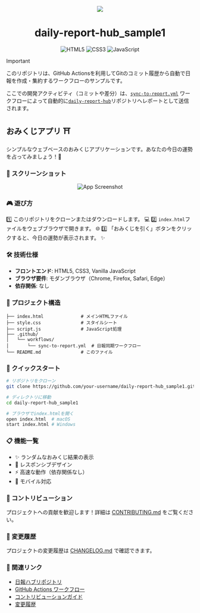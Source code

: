 <div align="center">

![](https://github.com/user-attachments/assets/f7afed43-1d98-4886-b2e0-57c99dd7874e)

# daily-report-hub_sample1

<p>
  <img src="https://img.shields.io/badge/HTML5-E34F26?style=for-the-badge&logo=html5&logoColor=white" alt="HTML5" />
  <img src="https://img.shields.io/badge/CSS3-1572B6?style=for-the-badge&logo=css3&logoColor=white" alt="CSS3" />
  <img src="https://img.shields.io/badge/JavaScript-F7DF1E?style=for-the-badge&logo=javascript&logoColor=black" alt="JavaScript" />
</p>

</div>

> [!IMPORTANT]
> このリポジトリは、GitHub Actionsを利用してGitのコミット履歴から自動で日報を作成・集約するワークフローのサンプルです。
>
> ここでの開発アクティビティ（コミットや差分）は、[`sync-to-report.yml`](./.github/workflows/sync-to-report.yml) ワークフローによって自動的に[`daily-report-hub`](https://github.com/Sunwood-ai-labs/daily-report-hub)リポジトリへレポートとして送信されます。

## おみくじアプリ ⛩️

シンプルなウェブベースのおみくじアプリケーションです。あなたの今日の運勢を占ってみましょう！🔮

### 📸 スクリーンショット

<div align="center">

![App Screenshot](https://github.com/user-attachments/assets/fc8363f1-3a9f-4684-9b5d-b000a0a9a788)

</div>

### 🎮 遊び方

1️⃣ このリポジトリをクローンまたはダウンロードします。 💻
2️⃣ `index.html`ファイルをウェブブラウザで開きます。 🌐
3️⃣ 「おみくじを引く」ボタンをクリックすると、今日の運勢が表示されます。 ✨

### 🛠️ 技術仕様

- **フロントエンド**: HTML5, CSS3, Vanilla JavaScript
- **ブラウザ要件**: モダンブラウザ（Chrome, Firefox, Safari, Edge）
- **依存関係**: なし

### 📁 プロジェクト構造

```
├── index.html              # メインHTMLファイル
├── style.css               # スタイルシート
├── script.js               # JavaScript処理
├── .github/
│   └── workflows/
│       └── sync-to-report.yml  # 日報同期ワークフロー
└── README.md               # このファイル
```

### 🚀 クイックスタート

```bash
# リポジトリをクローン
git clone https://github.com/your-username/daily-report-hub_sample1.git

# ディレクトリに移動
cd daily-report-hub_sample1

# ブラウザでindex.htmlを開く
open index.html  # macOS
start index.html # Windows
```

### 📋 機能一覧

- ✨ ランダムなおみくじ結果の表示
- 🎨 レスポンシブデザイン
- ⚡ 高速な動作（依存関係なし）
- 📱 モバイル対応

### 🤝 コントリビューション

プロジェクトへの貢献を歓迎します！詳細は [CONTRIBUTING.md](./CONTRIBUTING.md) をご覧ください。

### 📝 変更履歴

プロジェクトの変更履歴は [CHANGELOG.md](./CHANGELOG.md) で確認できます。

### 🔗 関連リンク

- [日報ハブリポジトリ](https://github.com/Sunwood-ai-labs/daily-report-hub)
- [GitHub Actions ワークフロー](./.github/workflows/sync-to-report.yml)
- [コントリビューションガイド](./CONTRIBUTING.md)
- [変更履歴](./CHANGELOG.md)